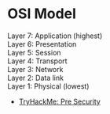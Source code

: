 # OSI Model

Layer 7: Application (highest)  
Layer 6: Presentation  
Layer 5: Session  
Layer 4: Transport  
Layer 3: Network  
Layer 2: Data link  
Layer 1: Physical (lowest)

* [TryHackMe: Pre Security](https://tryhackme.com/path/outline/presecurity)
